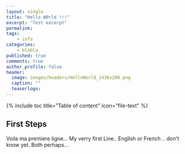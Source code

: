 ```yaml
---
layout: single
title: "Hello W0rld !!!"
excerpt: "Test excerpt"
permalink:
tags:
    - info
categories:
    - blabla
published: true
comments: true
author_profile: false
header:
  image: images/headers/HelloWorld_1436x200.png
  caption: ""
  teaserlogo: 
---
```

{% include toc title="Table of content" icon="file-text" %}

## First Steps

Voila ma premiere ligne... 
My verry first Line..
English or French .. don't know yet..Both perhaps...



